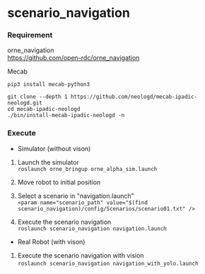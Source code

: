 # scenario_navigation  

### Requirement  

orne_navigation  
https://github.com/open-rdc/orne_navigation  

Mecab
```
pip3 install mecab-python3
```
```
git clone --depth 1 https://github.com/neologd/mecab-ipadic-neologd.git
cd mecab-ipadic-neologd
./bin/install-mecab-ipadic-neologd -n
```
### Execute  

- Simulator (without vison)  
1) Launch the simulator  
`roslaunch orne_bringup orne_alpha_sim.launch`

2) Move robot to initial position  

3) Select a scenario in "navigation.launch"  
`<param name="scenario_path" value="$(find scenario_navigation)/config/Scenarios/scenario01.txt" />`

4) Execute the scenario navigation  
`roslaunch scenario_navigation navigation.launch`


- Real Robot (with vison)  
1) Execute the scenario navigation with vision  
`roslaunch scenario_navigation navigation_with_yolo.launch`  
